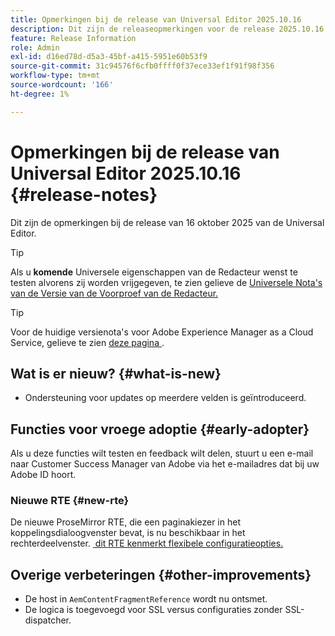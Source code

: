```yaml
---
title: Opmerkingen bij de release van Universal Editor 2025.10.16
description: Dit zijn de releaseopmerkingen voor de release 2025.10.16 van de Universal Editor.
feature: Release Information
role: Admin
exl-id: d16ed78d-d5a3-45bf-a415-5951e60b53f9
source-git-commit: 31c94576f6cfb0ffff0f37ece33ef1f91f98f356
workflow-type: tm+mt
source-wordcount: '166'
ht-degree: 1%

---
```



# Opmerkingen bij de release van Universal Editor 2025.10.16 {#release-notes}

Dit zijn de opmerkingen bij de release van 16 oktober 2025 van de Universal Editor.

>[!TIP]
>
>Als u **komende** Universele eigenschappen van de Redacteur wenst te testen alvorens zij worden vrijgegeven, te zien gelieve de [&#x200B; Universele Nota&#39;s van de Versie van de Voorproef van de Redacteur.](/help/release-notes/universal-editor/preview.md)

>[!TIP]
>
>Voor de huidige versienota&#39;s voor Adobe Experience Manager as a Cloud Service, gelieve te zien [&#x200B; deze pagina &#x200B;](/help/release-notes/release-notes-cloud/release-notes-current.md).

## Wat is er nieuw? {#what-is-new}

* Ondersteuning voor updates op meerdere velden is geïntroduceerd.

## Functies voor vroege adoptie {#early-adopter}

Als u deze functies wilt testen en feedback wilt delen, stuurt u een e-mail naar Customer Success Manager van Adobe via het e-mailadres dat bij uw Adobe ID hoort.

### Nieuwe RTE {#new-rte}

De nieuwe ProseMirror RTE, die een paginakiezer in het koppelingsdialoogvenster bevat, is nu beschikbaar in het rechterdeelvenster. [&#x200B; dit RTE kenmerkt flexibele configuratieopties.](/help/implementing/universal-editor/configure-rte.md)

## Overige verbeteringen {#other-improvements}

* De host in `AemContentFragmentReference` wordt nu ontsmet.
* De logica is toegevoegd voor SSL versus configuraties zonder SSL-dispatcher.
